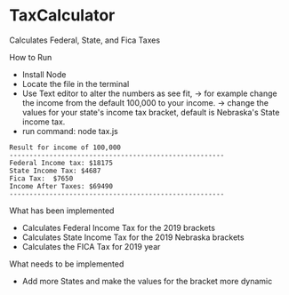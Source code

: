 # TaxCalculator
Calculates Federal, State, and Fica Taxes

How to Run
* Install Node
* Locate the file in the terminal
* Use Text editor to alter the numbers as see fit, 
 -> for example change the income from the default 100,000 to your income.
 -> change the values for your state's income tax bracket, default is Nebraska's State income tax.
* run command: node tax.js
```
Result for income of 100,000
------------------------------------------------------
Federal Income tax: $18175
State Income Tax: $4687
Fica Tax:  $7650
Income After Taxes: $69490
------------------------------------------------------
```
What has been implemented
* Calculates Federal Income Tax for the 2019 brackets 
* Calculates State Income Tax for the 2019 Nebraska brackets 
* Calculates the FICA Tax for 2019 year

What needs to be implemented
* Add more States and make the values for the bracket more dynamic


